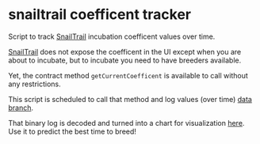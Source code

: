 # snailtrail coefficent tracker

Script to track [SnailTrail](https://www.snailtrail.art/) incubation coefficent values over time.

[SnailTrail](https://www.snailtrail.art/) does not expose the coefficent in the UI except when you are about to incubate, but to incubate you need to have breeders available.

Yet, the contract method `getCurrentCoefficent` is available to call without any restrictions.

This script is scheduled to call that method and log values (over time) [data branch](https://github.com/fopinappb/snailtest/blob/data/log.bin).

That binary log is decoded and turned into a chart for visualization [here](https://fopina.github.io/snailtrail-tools/). Use it to predict the best time to breed!
